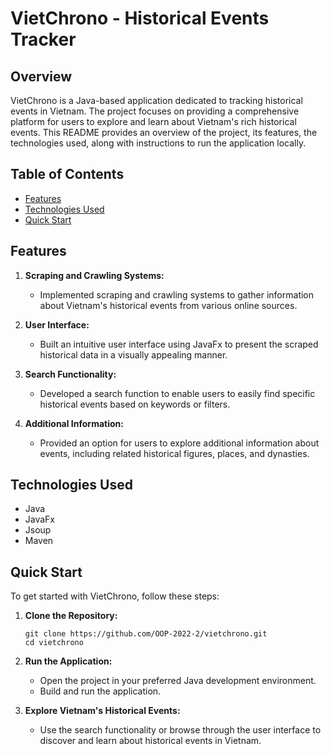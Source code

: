 # VietChrono - Historical Events Tracker

## Overview

VietChrono is a Java-based application dedicated to tracking historical events in Vietnam. The project focuses on providing a comprehensive platform for users to explore and learn about Vietnam's rich historical events. This README provides an overview of the project, its features, the technologies used, along with instructions to run the application locally.
## Table of Contents

- [Features](#features)
- [Technologies Used](#technologies-used)
- [Quick Start](#quick-start)

## Features

1. **Scraping and Crawling Systems:**
   - Implemented scraping and crawling systems to gather information about Vietnam's historical events from various online sources.

2. **User Interface:**
   - Built an intuitive user interface using JavaFx to present the scraped historical data in a visually appealing manner.

3. **Search Functionality:**
   - Developed a search function to enable users to easily find specific historical events based on keywords or filters.

4. **Additional Information:**
   - Provided an option for users to explore additional information about events, including related historical figures, places, and dynasties.

## Technologies Used

- Java
- JavaFx
- Jsoup
- Maven

## Quick Start

To get started with VietChrono, follow these steps:

1. **Clone the Repository:**
   ```
   git clone https://github.com/OOP-2022-2/vietchrono.git
   cd vietchrono
   ```

2. **Run the Application:**
   - Open the project in your preferred Java development environment.
   - Build and run the application.

3. **Explore Vietnam's Historical Events:**
   - Use the search functionality or browse through the user interface to discover and learn about historical events in Vietnam.
